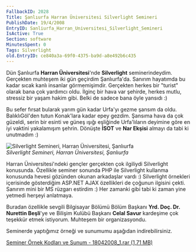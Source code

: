 ```yaml
---
FallbackID: 2028
Title: Şanlıurfa Harran Üniversitesi Silverlight Semineri
PublishDate: 19/4/2008
EntryID: Sanliurfa_Harran_Universitesi_Silverlight_Semineri
IsActive: True
Section: software
MinutesSpent: 0
Tags: Silverlight
old.EntryID: ce840a3a-69f0-4375-ba9d-a8e492b6c435
---
```

Dün Şanlıurfa **Harran Üniversitesi**'nde **Silverlight**
seminerindeydim. Gerçekten muhteşem iki gün geçirdim Şanlıurfa'da.
Sanırım hayatımda bu kadar sıcak kanlı insanlar görmemişimdir. Gerçekten
herkes bir "turist" olarak bana çok yardımcı oldu. İlginç bir hava var
şehirde, herkes mutlu, stressiz bir yaşam hakim gibi. Belki de sadece
bana öyle yansıdı :)

Bu sefer fırsat bularak yarım gün kadar Urfa'yı gezme şansım da oldu.
BalıklıGöl'den tutun Konak'lara kadar epey gezdim. Şansıma hava da çok
güzeldi, serin bir esinti ve güneş ışığı eşliğinde Urfa'lıların deyimine
göre en iyi vaktini yakalamışım şehrin. Dönüşte **İSOT** ve **Nar
Ekşisi** almayı da tabi ki unutmadım :)

![Silverlight Semineri, Harran Üniversitesi,
Şanlıurfa](http://cdn.daron.yondem.com/assets/2028/18042008_1.jpg)\
*Silverlight Semineri, Harran Üniversitesi, Şanlıurfa*

Harran Üniversitesi'ndeki gençler gerçekten çok ilgiliydi Silverlight
konusunda. Özellikle seminer sonunda PHP ile Silverlight kullanma
konusunda hevesi gözünden okunan arkadaşlar vardı :) Silverlight
örnekleri içerisinde gösterdiğim ASP.NET AJAX özellikleri de çoğunun
ilgisini çekti. Sanırım mini bir MS rüzgarı estirdim :) Her zamanki gibi
tabi ki zaman yine yetmedi herşeyi anlatmaya.

Buradan özellikle sevgili Bilgisayar Bölümü Bölüm Başkanı **Yrd. Doç.
Dr. Nurettin Beşli**'ye ve Bilişim Kulübü Başkanı **Celal Savur**
kardeşime çok teşekkür etmek istiyorum. Muhteşem bir organizasyondu.

Seminerde yaptığımız örneği ve sunumumu aşağıdan indirebilirsiniz.

[Seminer Örnek Kodları ve Sunum - 18042008\_1.rar (1,71
MB)](http://cdn.daron.yondem.com/assets/2028/18042008_1.rar)


